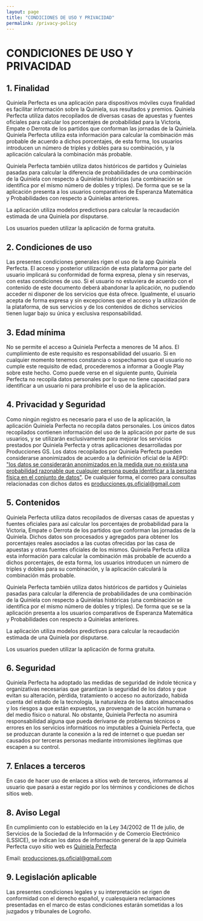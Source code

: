 ```yaml
---
layout: page
title: "CONDICIONES DE USO Y PRIVACIDAD"
permalink: /privacy-policy
---
```


# CONDICIONES DE USO Y PRIVACIDAD

## 1. Finalidad
Quiniela Perfecta es una aplicación para dispositivos móviles cuya finalidad es facilitar información sobre la Quiniela, sus resultados y premios. Quiniela Perfecta utiliza datos recopilados de diversas casas de apuestas y fuentes oficiales para calcular los porcentajes de probabilidad para la Victoria, Empate o Derrota de los partidos que conforman las jornadas de la Quiniela. Quiniela Perfecta utiliza esta información para calcular la combinación más probable de acuerdo a dichos porcentajes, de esta forma, los usuarios introducen un número de triples y dobles para su combinación, y la aplicación calculará la combinación más probable. 

Quiniela Perfecta también utiliza datos históricos de partidos y Quinielas pasadas para calcular la diferencia de probabilidades de una combinación de la Quiniela con respecto a Quinielas históricas (una combinación se identifica por el mismo número de dobles y triples). De forma que se se la aplicación presenta a los usuarios comparativos de Esperanza Matemática y Probabilidades con respecto a Quinielas anteriores. 

La aplicación utiliza modelos predictivos para calcular la recaudación estimada de una Quiniela por disputarse.

Los usuarios pueden utilizar la aplicación de forma gratuita.

## 2. Condiciones de uso
Las presentes condiciones generales rigen el uso de la app Quiniela Perfecta. El acceso y posterior utilización de esta plataforma por parte del usuario implicará su conformidad de forma expresa, plena y sin reservas, con estas condiciones de uso. Si el usuario no estuviera de acuerdo con el contenido de este documento deberá abandonar la aplicación, no pudiendo acceder ni disponer de los servicios que ésta ofrece. Igualmente, el usuario acepta de forma expresa y sin excepciones que el acceso y la utilización de la plataforma, de sus servicios y de los contenidos de dichos servicios tienen lugar bajo su única y exclusiva responsabilidad. 

## 3. Edad mínima 
No se permite el acceso a Quiniela Perfecta a menores de 14 años. El cumplimiento de este requisito es responsabilidad del usuario. Si en cualquier momento tenemos constancia o sospechamos que el usuario no cumple este requisito de edad, procederemos a informar a Google Play sobre este hecho. Como puede verse en el siguiente punto, Quiniela Perfecta no recopila datos personales por lo que no tiene capacidad para identificar a un usuario ni para prohibirle el uso de la aplicación.

## 4. Privacidad y Seguridad
Como ningún registro es necesario para el uso de la aplicación, la aplicación Quiniela Perfecta no recopila datos personales. Los únicos datos recopilados contienen información del uso de la aplicación por parte de sus usuarios, y se utilizarán exclusivamente para mejorar los servicios prestados por Quiniela Perfecta y otras aplicaciones desarrolladas por Producciones GS. Los datos recopilados por Quiniela Perfecta pueden considerarse anonimizados de acuerdo a la definición oficial de la AEPD: ["los datos se considerarán anonimizados en la medida que no exista una probabilidad razonable que cualquier persona pueda identificar a la persona física en el conjunto de datos"](https://www.aepd.es/es/prensa-y-comunicacion/blog/anonimizacion-y-seudonimizacion). 
De cualquier forma, el correo para consultas relacionadas con dichos datos es [producciones.gs.oficial@gmail.com](producciones.gs.oficial@gmail.com)

## 5. Contenidos
Quiniela Perfecta utiliza datos recopilados de diversas casas de apuestas y fuentes oficiales para así calcular los porcentajes de probabilidad para la Victoria, Empate o Derrota de los partidos que conforman las jornadas de la Quiniela. Dichos datos son procesados y agregados para obtener los porcentajes reales asociados a las cuotas ofrecidas por las casa de apuestas y otras fuentes oficiales de los mismos. Quiniela Perfecta utiliza esta información para calcular la combinación más probable de acuerdo a dichos porcentajes, de esta forma, los usuarios introducen un número de triples y dobles para su combinación, y la aplicación calculará la combinación más probable. 

Quiniela Perfecta también utiliza datos históricos de partidos y Quinielas pasadas para calcular la diferencia de probabilidades de una combinación de la Quiniela con respecto a Quinielas históricas (una combinación se identifica por el mismo número de dobles y triples). De forma que se se la aplicación presenta a los usuarios comparativos de Esperanza Matemática y Probabilidades con respecto a Quinielas anteriores. 

La aplicación utiliza modelos predictivos para calcular la recaudación estimada de una Quiniela por disputarse.

Los usuarios pueden utilizar la aplicación de forma gratuita.


## 6. Seguridad
Quiniela Perfecta ha adoptado las medidas de seguridad de índole técnica y organizativas necesarias que garantizan la seguridad de los datos y que evitan su alteración, pérdida, tratamiento o acceso no autorizado, habida cuenta del estado de la tecnología, la naturaleza de los datos almacenados y los riesgos a que están expuestos, ya provengan de la acción humana o del medio físico o natural. No obstante, Quiniela Perfecta no asumirá responsabilidad alguna que pueda derivarse de problemas técnicos o errores en los servicios informáticos no imputables a Quiniela Perfecta, que se produzcan durante la conexión a la red de internet o que puedan ser causados por terceras personas mediante intromisiones ilegítimas que escapen a su control.


## 7. Enlaces a terceros
En caso de hacer uso de enlaces a sitios web de terceros, informamos al usuario que pasará a estar regido por los términos y condiciones de dichos sitios web.

## 8. Aviso Legal
En cumplimiento con lo establecido en la Ley 34/2002 de 11 de julio, de Servicios de la Sociedad de la Información y de Comercio Electrónico (LSSICE), se indican los datos de información general de la app Quiniela Perfecta cuyo sitio web es [Quiniela Perfecta](https://ivgomezarnedo.github.io/quiniela-perfecta/)

Email: [producciones.gs.oficial@gmail.com](producciones.gs.oficial@gmail.com)

## 9. Legislación aplicable
Las presentes condiciones legales y su interpretación se rigen de conformidad con el derecho español, y cualesquiera reclamaciones presentadas en el marco de estas condiciones estarán sometidas a los juzgados y tribunales de Logroño. 
